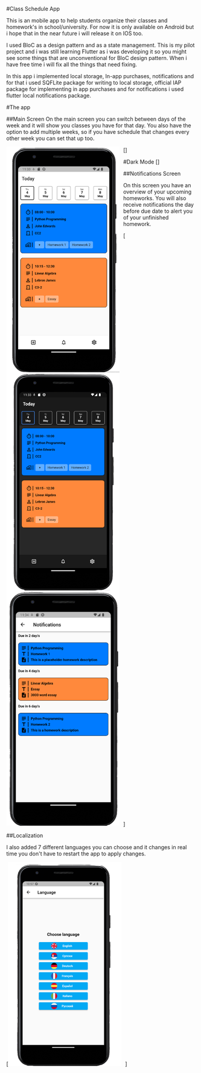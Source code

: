 #Class Schedule App

This is an mobile app to help students organize their classes and homework's in school/university. For now it is only available on Android
but i hope that in the near future i will release it on IOS too.

I used BloC as a design pattern and as a state management. This is my pilot project and i was still learning Flutter as i was
developing it so you might see some things that are unconventional for BloC design pattern. When i have free time i will
fix all the things that need fixing.

In this app i implemented local storage, In-app purchases, notifications and for that i used SQFLite package for writing to local storage,
official IAP package for implementing in app purchases and for notifications i used flutter local notifications package.

#The app

##Main Screen
On the main screen you can switch between days of the week and it will show you classes you have for that day. You also have the
option to add multiple weeks, so if you have schedule that changes every other week you can set that up too.

[<img align="left" alt="Visual Studio Code" width="300px" src="gitassets/sc1.png" style="padding-right:10px;" />]


#Dark Mode
[<img align="left" alt="Visual Studio Code" width="300px" src="gitassets/sc2.png" style="padding-right:10px;" />]

##Notifications Screen

On this screen you have an overview of your upcoming homeworks. You will also receive notifications the day before due date to alert you of your unfinished homework.

[<img align="bottom" alt="Visual Studio Code" width="300px" src="gitassets/sc3.png" style="padding-right:10px;" />]

##Localization

I also added 7 different languages you can choose and it changes in real time you don't have to restart the app to apply changes.

[<img align="bottom" alt="Visual Studio Code" width="300px" src="gitassets/sc4.png" style="padding-right:10px;" />]
